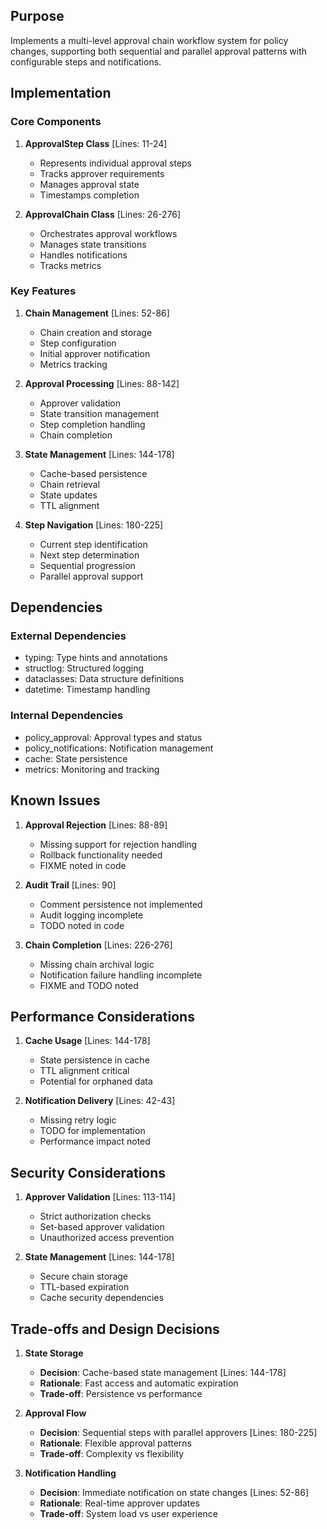 ## Purpose

Implements a multi-level approval chain workflow system for policy changes, supporting both sequential and parallel approval patterns with configurable steps and notifications.

## Implementation

### Core Components

1. **ApprovalStep Class** [Lines: 11-24]

   - Represents individual approval steps
   - Tracks approver requirements
   - Manages approval state
   - Timestamps completion

2. **ApprovalChain Class** [Lines: 26-276]
   - Orchestrates approval workflows
   - Manages state transitions
   - Handles notifications
   - Tracks metrics

### Key Features

1. **Chain Management** [Lines: 52-86]

   - Chain creation and storage
   - Step configuration
   - Initial approver notification
   - Metrics tracking

2. **Approval Processing** [Lines: 88-142]

   - Approver validation
   - State transition management
   - Step completion handling
   - Chain completion

3. **State Management** [Lines: 144-178]

   - Cache-based persistence
   - Chain retrieval
   - State updates
   - TTL alignment

4. **Step Navigation** [Lines: 180-225]
   - Current step identification
   - Next step determination
   - Sequential progression
   - Parallel approval support

## Dependencies

### External Dependencies

- typing: Type hints and annotations
- structlog: Structured logging
- dataclasses: Data structure definitions
- datetime: Timestamp handling

### Internal Dependencies

- policy_approval: Approval types and status
- policy_notifications: Notification management
- cache: State persistence
- metrics: Monitoring and tracking

## Known Issues

1. **Approval Rejection** [Lines: 88-89]

   - Missing support for rejection handling
   - Rollback functionality needed
   - FIXME noted in code

2. **Audit Trail** [Lines: 90]

   - Comment persistence not implemented
   - Audit logging incomplete
   - TODO noted in code

3. **Chain Completion** [Lines: 226-276]
   - Missing chain archival logic
   - Notification failure handling incomplete
   - FIXME and TODO noted

## Performance Considerations

1. **Cache Usage** [Lines: 144-178]

   - State persistence in cache
   - TTL alignment critical
   - Potential for orphaned data

2. **Notification Delivery** [Lines: 42-43]
   - Missing retry logic
   - TODO for implementation
   - Performance impact noted

## Security Considerations

1. **Approver Validation** [Lines: 113-114]

   - Strict authorization checks
   - Set-based approver validation
   - Unauthorized access prevention

2. **State Management** [Lines: 144-178]
   - Secure chain storage
   - TTL-based expiration
   - Cache security dependencies

## Trade-offs and Design Decisions

1. **State Storage**

   - **Decision**: Cache-based state management [Lines: 144-178]
   - **Rationale**: Fast access and automatic expiration
   - **Trade-off**: Persistence vs performance

2. **Approval Flow**

   - **Decision**: Sequential steps with parallel approvers [Lines: 180-225]
   - **Rationale**: Flexible approval patterns
   - **Trade-off**: Complexity vs flexibility

3. **Notification Handling**
   - **Decision**: Immediate notification on state changes [Lines: 52-86]
   - **Rationale**: Real-time approver updates
   - **Trade-off**: System load vs user experience
